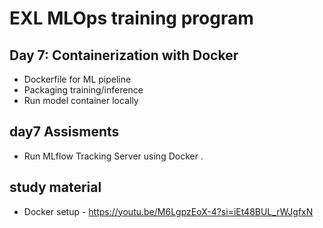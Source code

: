 # EXL MLOps training program

## Day 7: Containerization with Docker
 - Dockerfile for ML pipeline
 - Packaging training/inference
 - Run model container locally


## day7 Assisments 

- Run MLflow Tracking Server using Docker .


## study material

 - Docker setup - https://youtu.be/M6LgpzEoX-4?si=iEt48BUL_rWJgfxN


